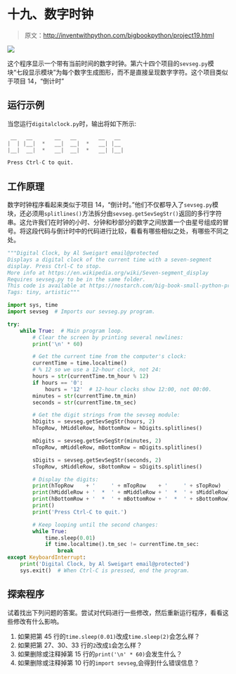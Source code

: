 # 十九、数字时钟

> 原文：<http://inventwithpython.com/bigbookpython/project19.html>

![](img/9d995d63aaead72cad01120081eb8f75.png)

这个程序显示一个带有当前时间的数字时钟。第六十四个项目的`sevseg.py`模块“七段显示模块”为每个数字生成图形，而不是直接呈现数字字符。这个项目类似于项目 14，“倒计时”

## 运行示例

当您运行`digitalclock.py`时，输出将如下所示:

```py
 __   __       __   __       __   __
|  | |__|  *   __|  __|  *   __| |__
|__|  __|  *   __|  __|  *   __| |__|

Press Ctrl-C to quit.
```

## 工作原理

数字时钟程序看起来类似于项目 14，“倒计时。”他们不仅都导入了`sevseg.py`模块，还必须用`splitlines()`方法拆分由`sevseg.getSevSegStr()`返回的多行字符串。这允许我们在时钟的小时、分钟和秒部分的数字之间放置一个由星号组成的冒号。将这段代码与倒计时中的代码进行比较，看看有哪些相似之处，有哪些不同之处。

```py
"""Digital Clock, by Al Sweigart email@protected
Displays a digital clock of the current time with a seven-segment
display. Press Ctrl-C to stop.
More info at https://en.wikipedia.org/wiki/Seven-segment_display
Requires sevseg.py to be in the same folder.
This code is available at https://nostarch.com/big-book-small-python-programming
Tags: tiny, artistic"""

import sys, time
import sevseg  # Imports our sevseg.py program.

try:
    while True:  # Main program loop.
        # Clear the screen by printing several newlines:
        print('\n' * 60)

        # Get the current time from the computer's clock:
        currentTime = time.localtime()
        # % 12 so we use a 12-hour clock, not 24:
        hours = str(currentTime.tm_hour % 12)
        if hours == '0':
            hours = '12'  # 12-hour clocks show 12:00, not 00:00.
        minutes = str(currentTime.tm_min)
        seconds = str(currentTime.tm_sec)

        # Get the digit strings from the sevseg module:
        hDigits = sevseg.getSevSegStr(hours, 2)
        hTopRow, hMiddleRow, hBottomRow = hDigits.splitlines()

        mDigits = sevseg.getSevSegStr(minutes, 2)
        mTopRow, mMiddleRow, mBottomRow = mDigits.splitlines()

        sDigits = sevseg.getSevSegStr(seconds, 2)
        sTopRow, sMiddleRow, sBottomRow = sDigits.splitlines()

        # Display the digits:
        print(hTopRow    + '     ' + mTopRow    + '     ' + sTopRow)
        print(hMiddleRow + '  *  ' + mMiddleRow + '  *  ' + sMiddleRow)
        print(hBottomRow + '  *  ' + mBottomRow + '  *  ' + sBottomRow)
        print()
        print('Press Ctrl-C to quit.')

        # Keep looping until the second changes:
        while True:
            time.sleep(0.01)
            if time.localtime().tm_sec != currentTime.tm_sec:
                break
except KeyboardInterrupt:
    print('Digital Clock, by Al Sweigart email@protected')
    sys.exit()  # When Ctrl-C is pressed, end the program. 
```

## 探索程序

试着找出下列问题的答案。尝试对代码进行一些修改，然后重新运行程序，看看这些修改有什么影响。

1.  如果把第 45 行的`time.sleep(0.01)`改成`time.sleep(2)`会怎么样？
2.  如果把第 27、30、33 行的`2`改成`1`会怎么样？
3.  如果删除或注释掉第 15 行的`print('\n' * 60)`会发生什么？
4.  如果删除或注释掉第 10 行的`import sevseg`,会得到什么错误信息？